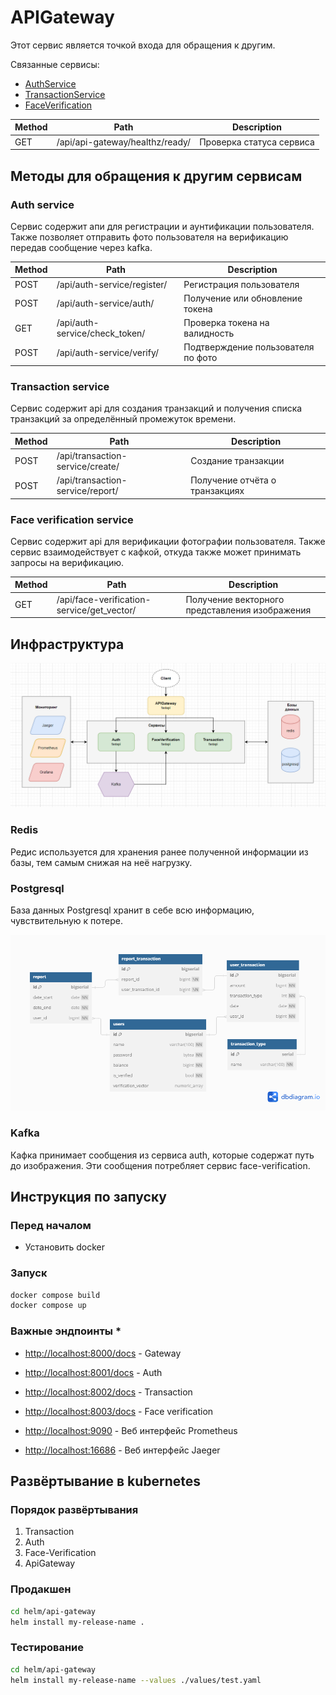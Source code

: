 # APIGateway

Этот сервис является точкой входа для обращения к другим.

Связанные сервисы: 
- [AuthService](https://github.com/KoTBegemoTT/AuthService)
- [TransactionService](https://github.com/KoTBegemoTT/TransactionService)
- [FaceVerification](https://github.com/KoTBegemoTT/FaceVerification)

| Method | Path                            | Description              |
| ------ | ------------------------------- | ------------------------ |
| GET    | /api/api-gateway/healthz/ready/ | Проверка статуса сервиса |

## Методы для обращения к другим сервисам

### Auth service

Сервис содержит апи для регистрации и аунтификации пользователя. Также позволяет отправить фото пользователя на верификацию передав сообщение через kafka.

| Method | Path                           | Description                        |
| ------ | ------------------------------ | ---------------------------------- |
| POST   | /api/auth-service/register/    | Регистрация пользователя           |
| POST   | /api/auth-service/auth/        | Получение или обновление токена    |
| GET    | /api/auth-service/check_token/ | Проверка токена на валидность      |
| POST   | /api/auth-service/verify/      | Подтверждение пользователя по фото |

### Transaction service

Сервис содержит api для создания транзакций и получения списка транзакций за определённый промежуток времени.

| Method | Path                             | Description                    |
| ------ | -------------------------------- | ------------------------------ |
| POST   | /api/transaction-service/create/ | Создание транзакции            |
| POST   | /api/transaction-service/report/ | Получение отчёта о транзакциях |

### Face verification service

Сервис содержит api для верификации фотографии пользователя. Также сервис взаимодействует с кафкой, откуда также может принимать запросы на верификацию.

| Method | Path                                       | Description                                    |
| ------ | ------------------------------------------ | ---------------------------------------------- |
| GET    | /api/face-verification-service/get_vector/ | Получение векторного представления изображения |

## Инфраструктура

![infra image](images/infra.png)

### Redis

Редис используется для хранения ранее полученной информации из базы, тем самым снижая на неё нагрузку.

### Postgresql

База данных Postgresql хранит в себе всю информацию, чувствительную к потере.

![db structure](images/backend_card_1.png)

### Kafka

Кафка принимает сообщения из сервиса auth, которые содержат путь до изображения. 
Эти сообщения потребляет сервис face-verification.

## Инструкция по запуску

### Перед началом

* Установить docker

### Запуск

```bash
docker compose build
docker compose up
```

### Важные эндпоинты *
* [http://localhost:8000/docs](http://localhost:8000/docs) - Gateway
* [http://localhost:8001/docs](http://localhost:8001/docs) - Auth
* [http://localhost:8002/docs](http://localhost:8002/docs) - Transaction
* [http://localhost:8003/docs](http://localhost:8003/docs) - Face verification

* [http://localhost:9090](http://localhost:9090) - Веб интерфейс Prometheus
* [http://localhost:16686](http://localhost:16686) - Веб интерфейс Jaeger

## Развёртывание в kubernetes

### Порядок развёртывания

1. Transaction
2. Auth
3. Face-Verification
4. ApiGateway

### Продакшен

```bash
cd helm/api-gateway
helm install my-release-name .
```

### Тестирование

```bash
cd helm/api-gateway
helm install my-release-name --values ./values/test.yaml
```